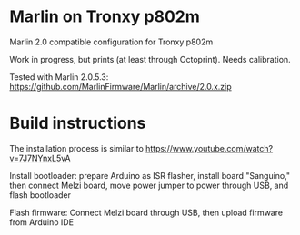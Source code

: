 # Marlin on Tronxy p802m
Marlin 2.0 compatible configuration for Tronxy p802m

Work in progress, but prints (at least through Octoprint). Needs calibration.

Tested with Marlin 2.0.5.3: https://github.com/MarlinFirmware/Marlin/archive/2.0.x.zip

# Build instructions
The installation process is similar to https://www.youtube.com/watch?v=7J7NYnxL5vA

Install bootloader: prepare Arduino as ISR flasher, install board "Sanguino," then connect Melzi board, move power jumper to power through USB, and flash bootloader

Flash firmware: Connect Melzi board through USB, then upload firmware from Arduino IDE
